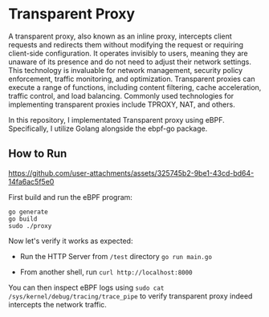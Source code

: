 # Transparent Proxy

A transparent proxy, also known as an inline proxy, intercepts client requests and redirects them without modifying the request or requiring client-side configuration. It operates invisibly to users, meaning they are unaware of its presence and do not need to adjust their network settings. This technology is invaluable for network management, security policy enforcement, traffic monitoring, and optimization. Transparent proxies can execute a range of functions, including content filtering, cache acceleration, traffic control, and load balancing. Commonly used technologies for implementing transparent proxies include TPROXY, NAT, and others.

In this repository, I implementated Transparent proxy using eBPF. Specifically, I utilize Golang alongside the ebpf-go package.

## How to Run

https://github.com/user-attachments/assets/325745b2-9be1-43cd-bd64-14fa6ac5f5e0

First build and run the eBPF program:
```
go generate
go build
sudo ./proxy
```

Now let's verify it works as expected:

- Run the HTTP Server from `/test` directory `go run main.go`

- From another shell, run `curl http://localhost:8000`

You can then inspect eBPF logs using `sudo cat /sys/kernel/debug/tracing/trace_pipe` to verify transparent proxy indeed intercepts the network traffic.
